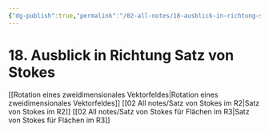 ```yaml
---
{"dg-publish":true,"permalink":"/02-all-notes/18-ausblick-in-richtung-satz-von-stokes/","dgHomeLink":true,"dgPassFrontmatter":false}
---
```


# 18. Ausblick in Richtung Satz von Stokes
[[Rotation eines zweidimensionales Vektorfeldes|Rotation eines zweidimensionales Vektorfeldes]]
[[02 All notes/Satz von Stokes im R2|Satz von Stokes im R2]]
[[02 All notes/Satz von Stokes für Flächen im R3|Satz von Stokes für Flächen im R3]]